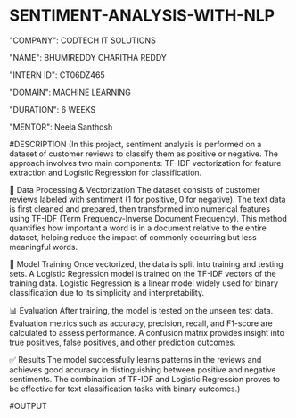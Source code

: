 # SENTIMENT-ANALYSIS-WITH-NLP

"COMPANY": CODTECH IT SOLUTIONS

"NAME": BHUMIREDDY CHARITHA REDDY

"INTERN ID": CT06DZ465

"DOMAIN": MACHINE LEARNING

"DURATION": 6 WEEKS

"MENTOR": Neela Santhosh

#DESCRIPTION
(In this project, sentiment analysis is performed on a dataset of customer reviews to classify them as positive or negative. The approach involves two main components: TF-IDF vectorization for feature extraction and Logistic Regression for classification.

📌 Data Processing & Vectorization
The dataset consists of customer reviews labeled with sentiment (1 for positive, 0 for negative). The text data is first cleaned and prepared, then transformed into numerical features using TF-IDF (Term Frequency-Inverse Document Frequency). This method quantifies how important a word is in a document relative to the entire dataset, helping reduce the impact of commonly occurring but less meaningful words.

🤖 Model Training
Once vectorized, the data is split into training and testing sets. A Logistic Regression model is trained on the TF-IDF vectors of the training data. Logistic Regression is a linear model widely used for binary classification due to its simplicity and interpretability.

📊 Evaluation
After training, the model is tested on the unseen test data. Evaluation metrics such as accuracy, precision, recall, and F1-score are calculated to assess performance. A confusion matrix provides insight into true positives, false positives, and other prediction outcomes.

✅ Results
The model successfully learns patterns in the reviews and achieves good accuracy in distinguishing between positive and negative sentiments. The combination of TF-IDF and Logistic Regression proves to be effective for text classification tasks with binary outcomes.)

#OUTPUT
